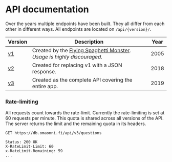 # API documentation

Over the years multiple endpoints have been built. They all differ from each
other in different ways. All endpoints are located on `/api/{version}/`.

| Version            | Description                                                             | Year |
|--------------------|-------------------------------------------------------------------------|------|
| [v1](./docs/v1.md) | Created by the [Flying Spaghetti Monster](https://en.wikipedia.org/wiki/Flying_Spaghetti_Monster). *Usage is highly discouraged.* | 2005 |
| [v2](./docs/v2.md) | Created for replacing v1 with a JSON response.                          | 2018 |
| [v3](./docs/v3.md) | Created as the complete API covering the entire app.                    | 2019 |

### Rate-limiting

All requests count towards the rate-limit. Currently the rate-limiting is set
at 60 requests per minute. This quota is shared across all versions of the API.
The server returns the limit and the remaining quota in its headers.

```http
GET https://db.omaonni.fi/api/v3/questions

Status: 200 OK
X-RateLimit-Limit: 60
x-RateLimit-Remaining: 59
...
```
